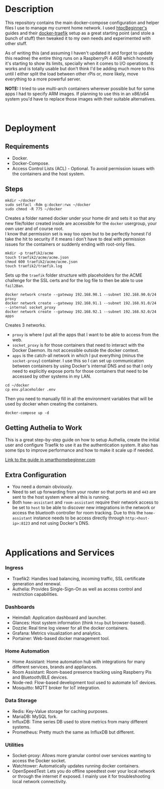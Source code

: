 # Description

This repository contains the main  docker-compose configuration and helper files I use to manage my current home network. I used [htpcBeginner's](https://github.com/htpcBeginner) guides and their [docker-traefik](https://github.com/htpcBeginner/docker-traefik) setup as a great starting point (and stole a bunch of stuff) then tweaked it to my own needs and experimented with other stuff. 

As of writing this (and assuming I haven't updated it and forgot to update this readme) the entire thing runs on a RaspberryPi 4 4GB which honestly it's starting to show its limits, specially when it comes to I/O operations. It works and is totally usable but don't think I'd be adding much more to this until I either split the load between other rPis or, more likely, move everything to a more powerful server. 


__NOTE:__ I tried to use multi-arch containers wherever possible but for some apps I had to specify ARM images. If planning to use this in an x86/x64 system you'd have to replace those images with their suitable alternatives. 

<br>

# Deployment

## Requirements
* Docker. 
* Docker-Compose. 
* Access Control Lists (ACL) - Optional. To avoid permission issues with the containers and the host system. 

## Steps
```
mkdir ~/docker
sudo setfacl -Rdm g:docker:rwx ~/docker
sudo chmod -R 775 ~/docker
```

Creates a folder named docker under your home dir and sets it so that any new file/folder created inside are accessible for the `docker` usergroup, your own user and of course root. 
<br>
I know that permission set is way too open but to be perfectly honest I'd take the hit to security if it means I don't have to deal with permission issues for the containers or suddenly ending with root-only files. 

```
mkdir -p traefik2/acme
touch traefik2/acme/acme.json
chmod 600 traefik2/acme/acme.json
touch traefik2/traefik.log
```

Sets up the `traefik` folder structure with placeholders for the ACME challenge for the SSL certs and for the log file to then be able to use `fail2Ban`. 

```
docker network create --gateway 192.168.90.1 --subnet 192.168.90.0/24 proxy
docker network create --gateway 192.168.91.1 --subnet 192.168.91.0/24 --internal socket_proxy
docker network create --gateway 192.168.92.1 --subnet 192.168.92.0/24 apps
```

Creates 3 networks. 
* `proxy` is where I put all the apps that I want to be able to access from the web. 
* `socket_proxy` is for those containers that need to interact with the Docker Daemon. Its not accessible outside the docker context. 
* `apps` is the catch-all network in which I put everything (minus the `socket-proxy`) container. I use this so I can set up communication between containers by using Docker's internal DNS and so that I only need to explicitly expose ports for those containers that need to be accessed by other systems in my LAN. 

```
cd ~/docker
cp env.placeholder .env
```

Then you need to manually fill in all the environment variables that will be used by docker when creating the containers. 

```
docker-compose up -d
```

## Getting Authelia to Work
This is a great step-by-step guide on how to setup Authelia, create the initial user and configure Traefik to use it as the authentication system. It also has some tips to improve performance and how to make it scale up if needed. 

[Link to the guide in smarthomebeginner.com](https://www.smarthomebeginner.com/docker-authelia-tutorial/)

## Extra Configuration
* You need a domain obviously. 
* Need to set up forwarding from your router so that ports `80` and `443` are sent to the host system where all this is running. 
* Both `home-assistant` and `room-assistant` require their network access to be set to `host` to be able to discover new integrations in the network or access the bluetooth controller for room tracking. Due to this the `home-assistant` instance needs to be access directly through `http:<host-ip>:8123` and not using Docker's DNS. 

<br>

# Applications and Services

### Ingress
* Traefik2: Handles load balancing, incoming traffic, SSL certificate generation and renewal. 
* Authelia: Provides Single-Sign-On as well as access control and restriction capabilities. 

### Dashboards
* Heimdall: Application dashboard and launcher. 
* Glances: Host system information (think `htop` but browser-based). 
* Dozzle: Real time log viewer for all the docker containers. 
* Grafana: Metrics visualization and analytics. 
* Portainer: Web-based docker management tool. 

### Home Automation
* Home Assistant: Home automation hub with integrations for many different services, brands and appliances. 
* Room Assistant: Room-based presence tracking using Raspberry Pis and Bluetooth/BLE devices. 
* Node-red: Flow-based development tool used to automate IoT devices. 
* Mosquitto: MQTT broker for IoT integration. 

### Data Storage
* Redis: Key-Value storage for caching purposes. 
* MariaDB: MySQL fork. 
* InfluxDB: Time series DB used to store metrics from many different systems. 
* Prometheus: Pretty much the same as InfluxDB but different. 

### Utilities
* Socket-proxy: Allows more granular control over services wanting to access the Docker socket. 
* Watchtower: Automatically updates running docker containers. 
* OpenSpeedTest: Lets you do offline speedtest over your local network or through the internet if exposed. I mainly use it for troubleshooting local network connectivity.   
